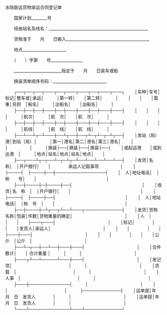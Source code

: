 



水陆联运货物承运合同登记单



 

　　国家计划________号

　　经由站名及线名：__________________________________________________

　　货物准于　　月　　日搬入__________________________________________

　　地点______________________　　　

　　（　　）字第　　号________________

　　________________________指定于　　月　　日装车或船

　　换装清单顺序号码：___________________________


　　┌──┬──┬──┬───┬──┬───┬───┬──┬───┬───┐
　　│车种│车号│标记│整车或│承运│　　　│第一转│　　│第二转│　　　│
　　│　　│　　│载重│另担　│船名│　　　│出船名│　　│出船名│　　　│
　　├──┼──┼──┼───┼──┼───┼───┼──┼───┼───┤
　　│　　│　　│　　│　　　│航次│　　　│航　次│　　│航　次│　　　│
　　├──┼──┼──┼───┼──┼───┼───┼──┼───┼───┤
　　│　　│　　│　　│　　　│航线│　　　│航　线│　　│航　线│　　　│
　　├──┴──┴┬─┴───┼──┴┬──┼──┬┴─┬┴─┬─┴┬──┤
　　│发站（局）港│到站（局）│　　　│第一│港名│第二│港名│第三│港名│
　　│　　　　　　│　　　　　│　　　│换装├──┤换装├──┤换装├──┤
　　│或起运港　　│或到达港　│　　　│地点│站名│地点│站名│地点│　　│
　　├──┬───┴┬─┬──┴─┬─┴┬─┴──┴──┴──┴──┴──┤
　　│发货│名　　称│　│开户银行│　　│　　　　承运人记载事项　　　　　│
　　│　　├────┤　├────┼──┼────────────────┤
　　│　人│地址电话│　│帐　　号│　　│　　　　　　　　　　　　　　　　│
　　├──┼────┼─┼────┼──┤　　　　　　　　　　　　　　　　│
　　│收货│名　称　│　│开户银行│　　│　　　　　　　　　　　　　　　　│
　　│　　├────┤　├────┼──┤　　　　　　　　　　　　　　　　│
　　│　人│地址电话│　│帐　号　│　　│　　　　　　　　　　　　　　　　│
　　├──┼────┼─┴┬──┬┴──┴───┬────────────┤
　　│发货│货物名称│包装│件数│货物重量的确定│　　　　　　　　　　　　│
　　│人　│　　　　│　　│　　├───┬───┤　　　　　　　　　　　　│
　　│标记│　　　　│　　│　　│发货人│承运人│　　　　　　　　　　　　│
　　│　　│　　　　│　　│　　├───┼───┤　　　　　　　　　　　　│
　　│　　│　　　　│　　│　　│公斤　│公斤　│　　　　　　　　　　　　│
　　├──┴─┬──┼──┴──┼───┼───┤　　　　　　　　　　　　│
　　│合件数计│　　│ 合计重量 │　　　│　　　│　　　　　　　　　　　　│
　　├───┬┴──┴─────┴───┼───┤　　　　　　　　　　　　│
　　│发记项│　　　　　　　　　　　　　│　　　│　　　　　　　　　　　　│
　　│货载　│　　　　　　　　　　　　　│　　　│　　　　　　　　　　　　│
　　│人事　│　　　　　　　　　　　　　│　　　│　　　　　　　　　　　　│
　　├───┼─────────────┤　　　│　　　　　　　　　　　　│
　　│　　　│　　　　　　　　　　　　　│　　　├────────────┤
　　│运单提│年　月　日　发货人　　　　│　　　│　　　　　　　　　　　　│
　　│运单提│年　月　日　发货人　　　　│　　　│　　　　　　　　　　　　│
　　└───┴─────────────┴───┴────────────┘
　　

